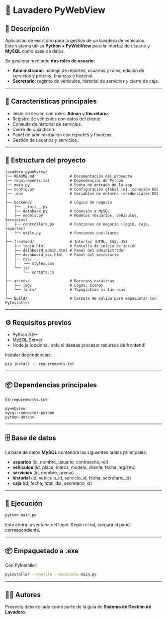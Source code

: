 # 🚗 Lavadero PyWebView

## 📌 Descripción
Aplicación de escritorio para la gestión de un lavadero de vehículos.  
Este sistema utiliza **Python + PyWebView** para la interfaz de usuario y **MySQL** como base de datos.  

Se gestiona mediante **dos roles de usuario**:
- **Administrador**: manejo de reportes, usuarios y roles, edición de servicios y precios, finanzas e historial.
- **Secretario**: registro de vehículos, historial de servicios y cierre de caja.

---

## 🎯 Características principales
- Inicio de sesión con roles: **Admin** y **Secretario**.
- Registro de vehículos con datos del cliente.
- Consulta de historial de servicios.
- Cierre de caja diario.
- Panel de administración con reportes y finanzas.
- Gestión de usuarios y servicios.

---

## 📂 Estructura del proyecto
```
lavadero_pywebview/
│── README.md                # Documentación del proyecto
│── requirements.txt         # Dependencias de Python
│── main.py                  # Punto de entrada de la app
│── config.py                # Configuración global (ej. conexión DB)
│── .env                     # Variables de entorno (credenciales DB)
│
├── backend/                 # Lógica de negocio
│   ├── __init__.py
│   ├── database.py          # Conexión a MySQL
│   ├── models.py            # Modelos (Usuarios, Vehículos, Servicios)
│   ├── controllers.py       # Funciones de negocio (login, caja, reportes)
│   └── utils.py             # Funciones auxiliares
│
├── frontend/                # Interfaz (HTML, CSS, JS)
│   ├── login.html           # Pantalla de inicio de sesión
│   ├── dashboard_admin.html # Panel del administrador
│   ├── dashboard_sec.html   # Panel del secretario
│   ├── css/
│   │   └── styles.css
│   └── js/
│       └── scripts.js
│
├── assets/                  # Recursos estáticos
│   ├── img/                 # Logos, íconos
│   └── fonts/               # Tipografías si las usas
│
└── build/                   # Carpeta de salida para empaquetar con PyInstaller
```

---

## ⚙️ Requisitos previos
- Python 3.9+  
- MySQL Server  
- Node.js (opcional, solo si deseas procesar recursos de frontend)

Instalar dependencias:
```bash
pip install -r requirements.txt
```

---

## 📦 Dependencias principales
En `requirements.txt`:
```
pywebview
mysql-connector-python
python-dotenv
```

---

## 🗄️ Base de datos
La base de datos **MySQL** contendrá las siguientes tablas principales:

- **usuarios** (id, nombre, usuario, contraseña, rol)  
- **vehiculos** (id, placa, marca, modelo, cliente, fecha_registro)  
- **servicios** (id, nombre, precio)  
- **historial** (id, vehiculo_id, servicio_id, fecha, secretario_id)  
- **caja** (id, fecha, total_dia, secretario_id)  

---

## 🚀 Ejecución
```bash
python main.py
```

Esto abrirá la ventana del login. Según el rol, cargará el panel correspondiente.

---

## 📦 Empaquetado a .exe
Con PyInstaller:
```bash
pyinstaller --onefile --noconsole main.py
```

---

## 👨‍💻 Autores
Proyecto desarrollado como parte de la guía de **Sistema de Gestión de Lavadero**.
